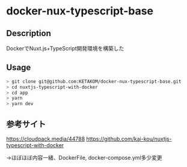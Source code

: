# docker-nux-typescript-base

## Description
DockerでNuxt.js+TypeScript開発環境を構築した  

## Usage

```sh
> git clone git@github.com:KETAKOM/docker-nux-typescript-base.git
> cd nuxtjs-typescript-with-docker
> cd app
> yarn
> yarn dev
```

## 参考サイト
https://cloudpack.media/44788
https://github.com/kai-kou/nuxtjs-typescript-with-docker

→ほぼほぼ内容一緒、DockerFile, docker-compose.yml多少変更